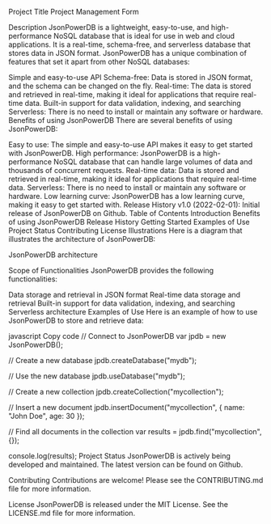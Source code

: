 Project Title
Project Management Form

Description
JsonPowerDB is a lightweight, easy-to-use, and high-performance NoSQL database that is ideal for use in web and cloud applications. It is a real-time, schema-free, and serverless database that stores data in JSON format. JsonPowerDB has a unique combination of features that set it apart from other NoSQL databases:

Simple and easy-to-use API
Schema-free: Data is stored in JSON format, and the schema can be changed on the fly.
Real-time: The data is stored and retrieved in real-time, making it ideal for applications that require real-time data.
Built-in support for data validation, indexing, and searching
Serverless: There is no need to install or maintain any software or hardware.
Benefits of using JsonPowerDB
There are several benefits of using JsonPowerDB:

Easy to use: The simple and easy-to-use API makes it easy to get started with JsonPowerDB.
High performance: JsonPowerDB is a high-performance NoSQL database that can handle large volumes of data and thousands of concurrent requests.
Real-time data: Data is stored and retrieved in real-time, making it ideal for applications that require real-time data.
Serverless: There is no need to install or maintain any software or hardware.
Low learning curve: JsonPowerDB has a low learning curve, making it easy to get started with.
Release History
v1.0 (2022-02-01): Initial release of JsonPowerDB on Github.
Table of Contents
Introduction
Benefits of using JsonPowerDB
Release History
Getting Started
Examples of Use
Project Status
Contributing
License
Illustrations
Here is a diagram that illustrates the architecture of JsonPowerDB:

JsonPowerDB architecture

Scope of Functionalities
JsonPowerDB provides the following functionalities:

Data storage and retrieval in JSON format
Real-time data storage and retrieval
Built-in support for data validation, indexing, and searching
Serverless architecture
Examples of Use
Here is an example of how to use JsonPowerDB to store and retrieve data:

javascript
Copy code
// Connect to JsonPowerDB
var jpdb = new JsonPowerDB();

// Create a new database
jpdb.createDatabase("mydb");

// Use the new database
jpdb.useDatabase("mydb");

// Create a new collection
jpdb.createCollection("mycollection");

// Insert a new document
jpdb.insertDocument("mycollection", { name: "John Doe", age: 30 });

// Find all documents in the collection
var results = jpdb.find("mycollection", {});

console.log(results);
Project Status
JsonPowerDB is actively being developed and maintained. The latest version can be found on Github.

Contributing
Contributions are welcome! Please see the CONTRIBUTING.md file for more information.

License
JsonPowerDB is released under the MIT License. See the LICENSE.md file for more information.